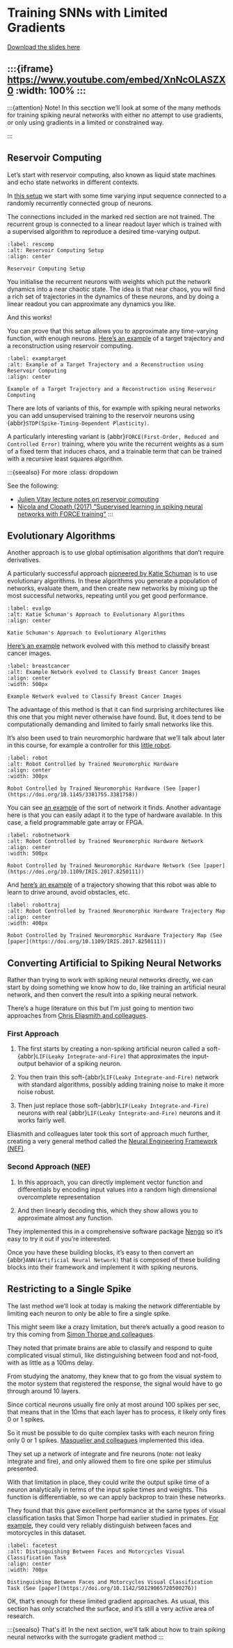 # Training SNNs with Limited Gradients

[Download the slides here](slides/W5-V1-limited-gradients.pptx)

:::{iframe} https://www.youtube.com/embed/XnNcOLASZX0
:width: 100%
:::
---

:::{attention} Note!
In this secction we’ll look at some of the many methods for training spiking neural networks with either no attempt to use gradients, or only using gradients in a limited or constrained way.

:::

## Reservoir Computing

Let’s start with reservoir computing, also known as liquid state machines and echo state networks in different contexts.

In [this setup](#rescomp) we start with some time varying input sequence connected to a randomly recurrently connected group of neurons.

The connections included in the marked red section are not trained. The recurrent group is connected to a linear readout layer which is trained with a supervised algorithm to reproduce a desired time-varying output.

```{figure} figures/rescomputing.png
:label: rescomp
:alt: Reservoir Computing Setup
:align: center

Reservoir Computing Setup
```

You initialise the recurrent neurons with weights which put the network dynamics into a near chaotic state. The idea is that near chaos, you will find a rich set of trajectories in the dynamics of these neurons, and by doing a linear readout you can approximate any dynamics you like.

And this works! 

You can prove that this setup allows you to approximate any time-varying function, with enough neurons. [Here’s an example](#examptarget) of a target trajectory and a reconstruction using reservoir computing.

```{figure} figures/targettraj.png
:label: examptarget
:alt: Example of a Target Trajectory and a Reconstruction using Reservoir Computing
:align: center

Example of a Target Trajectory and a Reconstruction using Reservoir Computing
```

There are lots of variants of this, for example with spiking neural networks you can add unsupervised training to the reservoir neurons using {abbr}`STDP(Spike-Timing-Dependent Plasticity)`.

A particularly interesting variant is {abbr}`FORCE(First-Order, Reduced and Controlled Error)` training, where you write the recurrent weights as a sum of a fixed term that induces chaos, and a trainable term that can be trained with a recursive least squares algorithm.

:::{seealso} For more
:class: dropdown

See the following:

* [Julien Vitay lecture notes on reservoir computing](https://julien-vitay.net/lecturenotes-neurocomputing/4-neurocomputing/4-Reservoir.html)
* [Nicola and Clopath (2017) "Supervised learning in spiking neural networks with FORCE training"](https://doi.org/10.1038/s41467-017-01827-3)
:::

## Evolutionary Algorithms

Another approach is to use global optimisation algorithms that don’t require derivatives.

A particularly successful approach [pioneered by Katie Schuman](https://doi.org/10.1145/3381755.3381758) is to use evolutionary algorithms. In these algorithms you generate a population of networks, evaluate them, and then create new networks by mixing up the most successful networks, repeating until you get good performance.

```{figure} figures/katie.png
:label: evalgo
:alt: Katie Schuman's Approach to Evolutionary Algorithms
:align: center

Katie Schuman's Approach to Evolutionary Algorithms
```

[Here’s an example](#breastcancer) network evolved with this method to classify breast cancer images.

```{figure} figures/cancernetwork.png
:label: breastcancer
:alt: Example Network evolved to Classify Breast Cancer Images
:align: center
:width: 500px

Example Network evolved to Classify Breast Cancer Images
```

The advantage of this method is that it can find surprising architectures like this one that you might never otherwise have found. But, it does tend to be computationally demanding and limited to fairly small networks like this.

It’s also been used to train neuromorphic hardware that we’ll talk about later in this course, for example a controller for this [little robot](#robot).

```{figure} figures/littlerobot.png
:label: robot
:alt: Robot Controlled by Trained Neuromorphic Hardware
:align: center
:width: 300px

Robot Controlled by Trained Neuromorphic Hardware (See [paper](https://doi.org/10.1145/3381755.3381758))
```

You can see [an example](#robotnetwork) of the sort of network it finds. Another advantage here is that you can easily adapt it to the type of hardware available. In this case, a field programmable gate array or FPGA.

```{figure} figures/littlerobotnet.png
:label: robotnetwork
:alt: Robot Controlled by Trained Neuromorphic Hardware Network
:align: center
:width: 500px

Robot Controlled by Trained Neuromorphic Hardware Network (See [paper](https://doi.org/10.1109/IRIS.2017.8250111))
```

And [here’s an example](#robottraj) of a trajectory showing that this robot was able to learn to drive around, avoid obstacles, etc.

```{figure} figures/littlerobottraj.png
:label: robottraj
:alt: Robot Controlled by Trained Neuromorphic Hardware Trajectory Map
:align: center
:width: 400px

Robot Controlled by Trained Neuromorphic Hardware Trajectory Map (See [paper](https://doi.org/10.1109/IRIS.2017.8250111))
```

## Converting Artificial to Spiking Neural Networks

Rather than trying to work with spiking neural networks directly, we can start by doing something we know how to do, like training an artificial neural network, and then convert the result into a spiking neural network.

There’s a huge literature on this but I’m just going to mention two approaches from [Chris Eliasmith and colleagues](https://doi.org/10.48550/arXiv.1510.08829).

### First Approach

1. The first starts by creating a non-spiking artificial neuron called a soft-{abbr}`LIF(Leaky Integrate-and-Fire)` that approximates the input-output behavior of a spiking neuron.

2. You then train this soft-{abbr}`LIF(Leaky Integrate-and-Fire)` network with standard algorithms, possibly adding training noise to make it more noise robust.

3. Then just replace those soft-{abbr}`LIF(Leaky Integrate-and-Fire)` neurons with real {abbr}`LIF(Leaky Integrate-and-Fire)` neurons and it works fairly well.

Eliasmith and colleagues later took this sort of approach much further, creating a very general method called the [Neural Engineering Framework (NEF)](http://compneuro.uwaterloo.ca/research/nef.html).


### Second Approach ([NEF](http://compneuro.uwaterloo.ca/research/nef.html))

1. In this approach, you can directly implement vector function and differentials by encoding input values into a random high dimensional overcomplete representation

2. And then linearly decoding this, which they show allows you to approximate almost any function.

They implemented this in a comprehensive software package [Nengo](https://www.nengo.ai/) so it’s easy to try it out if you’re interested.

Once you have these building blocks, it’s easy to then convert an {abbr}`ANN(Artificial Neural Network)` that is composed of these building blocks into their framework and implement it with spiking neurons.

## Restricting to a Single Spike

The last method we’ll look at today is making the network differentiable by limiting each neuron to only be able to fire a single spike.

This might seem like a crazy limitation, but there’s actually a good reason to try this coming from [Simon Thorpe and colleagues](https://citeseerx.ist.psu.edu/document?repid=rep1&type=pdf&doi=297cd07d12ad74c10fee794fa947f02d561158ab).

They noted that primate brains are able to classify and respond to quite complicated visual stimuli, like distinguishing between food and not-food, with as little as a 100ms delay.

From studying the anatomy, they knew that to go from the visual system to the motor system that registered the response, the signal would have to go through around 10 layers.

Since cortical neurons usually fire only at most around 100 spikes per sec, that means that in the 10ms that each layer has to process, it likely only fires 0 or 1 spikes.

So it must be possible to do quite complex tasks with each neuron firing only 0 or 1 spikes. [Masquelier and colleagues](https://doi.org/10.1142/S0129065720500276) implemented this idea.

They set up a network of integrate and fire neurons (note: not leaky integrate and fire), and only allowed them to fire one spike per stimulus presented.

With that limitation in place, they could write the output spike time of a neuron analytically in terms of the input spike times and weights. This function is differentiable, so we can apply backprop to train these networks.

They found that this gave excellent performance at the same types of visual classification tasks that Simon Thorpe had earlier studied in primates. [For example](#facetest), they could very reliably distinguish between faces and motorcycles in this dataset.

```{figure} figures/facemotor.png
:label: facetest
:alt: Distinguishing Between Faces and Motorcycles Visual Classification Task
:align: center
:width: 700px

Distinguishing Between Faces and Motorcycles Visual Classification Task (See [paper](https://doi.org/10.1142/S0129065720500276))
```

OK, that’s enough for these limited gradient approaches. As usual, this section has only scratched the surface, and it’s still a very active area of research.

:::{seealso} That's it!
In the next section, we’ll talk about how to train spiking neural networks with the surrogate gradient method
:::